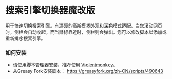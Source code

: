 # 搜索引擎切换器魔改版

用于快速切换搜索引擎。有漂亮的高斯模糊外观和深色模式适配。当您滚动网页时，侧栏会自动收起，而当鼠标靠近时，侧栏则会弹出。您可以修改脚本以添加或重新排序搜索引擎。

### 如何安装

- 请使用脚本管理器安装，推荐使用 [Violentmonkey](https://violentmonkey.github.io/get-it/)。
- 从Greasy Fork安装脚本： https://greasyfork.org/zh-CN/scripts/490643